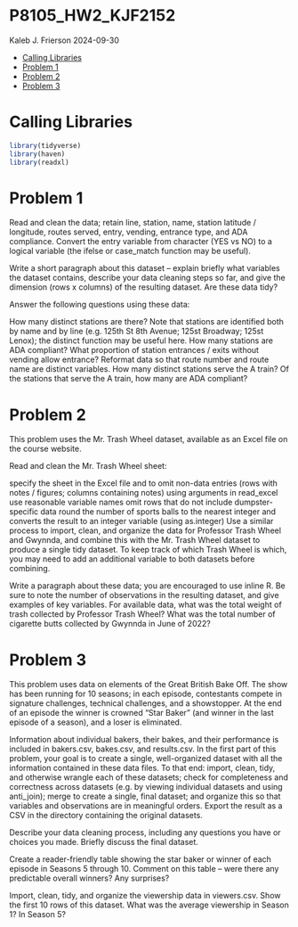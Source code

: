 P8105_HW2_KJF2152
================
Kaleb J. Frierson
2024-09-30

- [Calling Libraries](#calling-libraries)
- [Problem 1](#problem-1)
- [Problem 2](#problem-2)
- [Problem 3](#problem-3)

# Calling Libraries

``` r
library(tidyverse)
library(haven)
library(readxl)
```

# Problem 1

Read and clean the data; retain line, station, name, station latitude /
longitude, routes served, entry, vending, entrance type, and ADA
compliance. Convert the entry variable from character (YES vs NO) to a
logical variable (the ifelse or case_match function may be useful).

Write a short paragraph about this dataset – explain briefly what
variables the dataset contains, describe your data cleaning steps so
far, and give the dimension (rows x columns) of the resulting dataset.
Are these data tidy?

Answer the following questions using these data:

How many distinct stations are there? Note that stations are identified
both by name and by line (e.g. 125th St 8th Avenue; 125st Broadway;
125st Lenox); the distinct function may be useful here. How many
stations are ADA compliant? What proportion of station entrances / exits
without vending allow entrance? Reformat data so that route number and
route name are distinct variables. How many distinct stations serve the
A train? Of the stations that serve the A train, how many are ADA
compliant?

# Problem 2

This problem uses the Mr. Trash Wheel dataset, available as an Excel
file on the course website.

Read and clean the Mr. Trash Wheel sheet:

specify the sheet in the Excel file and to omit non-data entries (rows
with notes / figures; columns containing notes) using arguments in
read_excel use reasonable variable names omit rows that do not include
dumpster-specific data round the number of sports balls to the nearest
integer and converts the result to an integer variable (using
as.integer) Use a similar process to import, clean, and organize the
data for Professor Trash Wheel and Gwynnda, and combine this with the
Mr. Trash Wheel dataset to produce a single tidy dataset. To keep track
of which Trash Wheel is which, you may need to add an additional
variable to both datasets before combining.

Write a paragraph about these data; you are encouraged to use inline R.
Be sure to note the number of observations in the resulting dataset, and
give examples of key variables. For available data, what was the total
weight of trash collected by Professor Trash Wheel? What was the total
number of cigarette butts collected by Gwynnda in June of 2022?

# Problem 3

This problem uses data on elements of the Great British Bake Off. The
show has been running for 10 seasons; in each episode, contestants
compete in signature challenges, technical challenges, and a
showstopper. At the end of an episode the winner is crowned “Star Baker”
(and winner in the last episode of a season), and a loser is eliminated.

Information about individual bakers, their bakes, and their performance
is included in bakers.csv, bakes.csv, and results.csv. In the first part
of this problem, your goal is to create a single, well-organized dataset
with all the information contained in these data files. To that end:
import, clean, tidy, and otherwise wrangle each of these datasets; check
for completeness and correctness across datasets (e.g. by viewing
individual datasets and using anti_join); merge to create a single,
final dataset; and organize this so that variables and observations are
in meaningful orders. Export the result as a CSV in the directory
containing the original datasets.

Describe your data cleaning process, including any questions you have or
choices you made. Briefly discuss the final dataset.

Create a reader-friendly table showing the star baker or winner of each
episode in Seasons 5 through 10. Comment on this table – were there any
predictable overall winners? Any surprises?

Import, clean, tidy, and organize the viewership data in viewers.csv.
Show the first 10 rows of this dataset. What was the average viewership
in Season 1? In Season 5?
